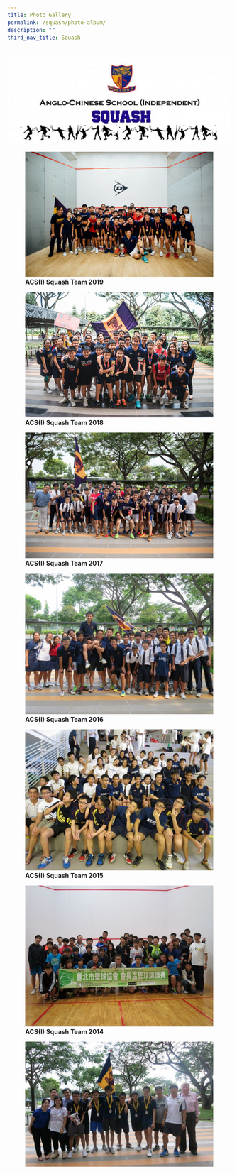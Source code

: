 ```yaml
---
title: Photo Gallery
permalink: /squash/photo-album/
description: ""
third_nav_title: Squash
---
```

![](/images/CCA-Formal-Banner-Low-Resolution.jpg)

<figure>
<img src="/images/46625035185_671418d88c_k-1350x900.jpg">
<figcaption> <strong>ACS(I) Squash Team 2019</strong> </figcaption>
</figure>

<figure>
<img src="/images/28580182777_d27bb0a350_z.jpg">
<figcaption> <strong>ACS(I) Squash Team 2018</strong> </figcaption>
</figure>

<figure>
<img src="/images/33714231575_7609f9a48a_k.jpg">
<figcaption> <strong>ACS(I) Squash Team 2017</strong> </figcaption>
</figure>

<figure>
<img src="/images/IMG_3539.jpg">
<figcaption> <strong>ACS(I) Squash Team 2016</strong> </figcaption>
</figure>

<figure>
<img src="/images/IMG_2247-1024x768.jpg">
<figcaption> <strong>ACS(I) Squash Team 2015</strong> </figcaption>
</figure>

<figure>
<img src="/images/IMG_1894-640x480.jpg">
<figcaption> <strong>ACS(I) Squash Team 2014</strong> </figcaption>
</figure>

<figure>
<img src="/images/B-boys.jpg">
</figure>

